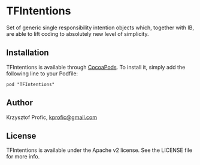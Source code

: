TFIntentions
============

Set of generic single responsibility intention objects which, together with IB, are able to lift coding to absolutely new level of simplicity.

## Installation

TFIntentions is available through [CocoaPods](http://cocoapods.org). To install
it, simply add the following line to your Podfile:

    pod "TFIntentions"

## Author

Krzysztof Profic, kprofic@gmail.com

## License

TFIntentions is available under the Apache v2 license. See the LICENSE file for more info.


